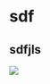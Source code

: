 # sdf
## sdfjls

![](http://upload.wikimedia.org/wikipedia/commons/thumb/2/2b/Andy_Warhol_by_Jack_Mitchell.jpg/220px-Andy_Warhol_by_Jack_Mitchell.jpg)
